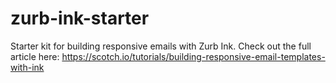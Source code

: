 # zurb-ink-starter
Starter kit for building responsive emails with Zurb Ink. Check out the full article here: https://scotch.io/tutorials/building-responsive-email-templates-with-ink
